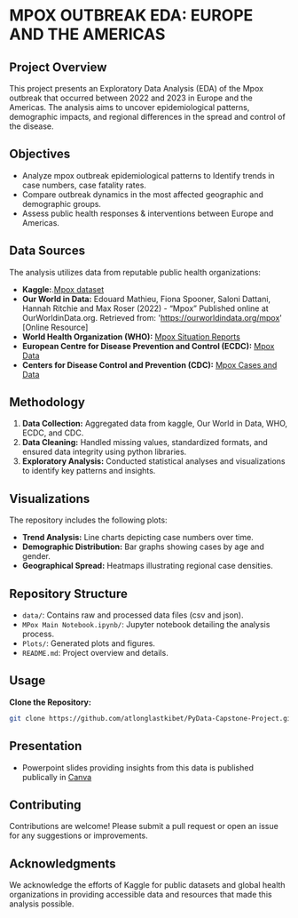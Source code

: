 # MPOX OUTBREAK EDA: EUROPE AND THE AMERICAS

## Project Overview

This project presents an Exploratory Data Analysis (EDA) of the Mpox outbreak that occurred between 2022 and 2023 in Europe and the Americas. The analysis aims to uncover epidemiological patterns, demographic impacts, and regional differences in the spread and control of the disease.

## Objectives
- Analyze mpox outbreak epidemiological patterns to Identify trends in case numbers, case fatality rates.
- Compare outbreak dynamics in the most affected geographic and demographic groups.
- Assess public health responses & interventions between Europe and Americas.


## Data Sources

The analysis utilizes data from reputable public health organizations:
- **Kaggle:**.[Mpox dataset](https://www.kaggle.com/code/utkarshx27/mpox-monkeypox-dataset-analysis)
- **Our World in Data:** Edouard Mathieu, Fiona Spooner, Saloni Dattani, Hannah Ritchie and Max Roser (2022) - “Mpox” Published online at OurWorldinData.org. Retrieved from: 'https://ourworldindata.org/mpox' [Online Resource]
- **World Health Organization (WHO):** [Mpox Situation Reports](https://www.who.int/health-topics/monkeypox#tab=tab_1)
- **European Centre for Disease Prevention and Control (ECDC):** [Mpox Data](https://www.ecdc.europa.eu/en/monkeypox-outbreak)
- **Centers for Disease Control and Prevention (CDC):** [Mpox Cases and Data](https://www.cdc.gov/poxvirus/monkeypox/response/2022/index.html)

## Methodology

1. **Data Collection:** Aggregated data from kaggle, Our World in Data, WHO, ECDC, and CDC.
2. **Data Cleaning:** Handled missing values, standardized formats, and ensured data integrity using python libraries.
3. **Exploratory Analysis:** Conducted statistical analyses and visualizations to identify key patterns and insights.

## Visualizations

The repository includes the following plots:

- **Trend Analysis:** Line charts depicting case numbers over time.
- **Demographic Distribution:** Bar graphs showing cases by age and gender.
- **Geographical Spread:** Heatmaps illustrating regional case densities.

## Repository Structure

- `data/`: Contains raw and processed data files (csv and json).
- `MPox Main Notebook.ipynb/`: Jupyter notebook detailing the analysis process.
- `Plots/`: Generated plots and figures.
- `README.md`: Project overview and details.

## Usage

 **Clone the Repository:**
   ```bash
   git clone https://github.com/atlonglastkibet/PyData-Capstone-Project.git
   ```
## Presentation
- Powerpoint slides providing insights from this data is published publically in [Canva](https://www.canva.com/design/DAGe96nDons/86IB9xfBN1c5oA3jwLWMhA/edit?utm_content=DAGe96nDons&utm_campaign=designshare&utm_medium=link2&utm_source=sharebutton)

## Contributing

Contributions are welcome! Please submit a pull request or open an issue for any suggestions or improvements.


## Acknowledgments

We acknowledge the efforts of Kaggle for public datasets and global health organizations in providing accessible data and resources that made this analysis possible.

